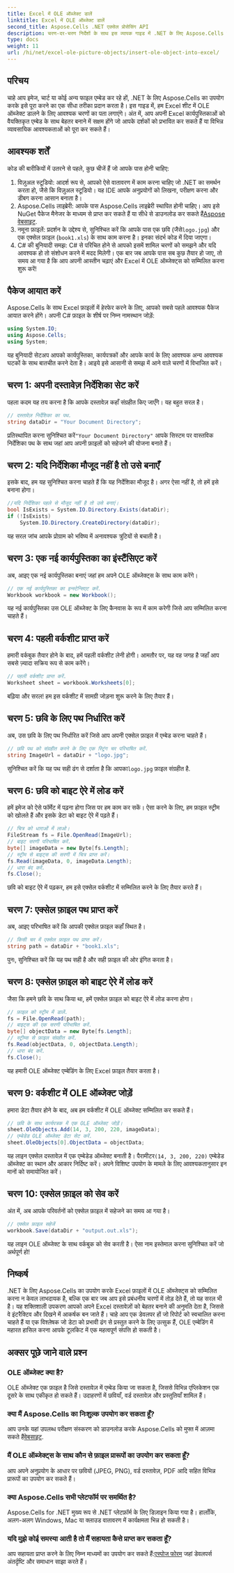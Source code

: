 ```yaml
---
title: Excel में OLE ऑब्जेक्ट डालें
linktitle: Excel में OLE ऑब्जेक्ट डालें
second_title: Aspose.Cells .NET एक्सेल प्रोसेसिंग API
description: चरण-दर-चरण निर्देशों के साथ इस व्यापक गाइड में .NET के लिए Aspose.Cells का उपयोग करके Excel फ़ाइलों में OLE ऑब्जेक्ट्स सम्मिलित करना सीखें।
type: docs
weight: 11
url: /hi/net/excel-ole-picture-objects/insert-ole-object-into-excel/
---
```

## परिचय
चाहे आप इमेज, चार्ट या कोई अन्य फाइल एम्बेड कर रहे हों, .NET के लिए Aspose.Cells का उपयोग करके इसे पूरा करने का एक सीधा तरीका प्रदान करता है। इस गाइड में, हम Excel शीट में OLE ऑब्जेक्ट डालने के लिए आवश्यक चरणों का पता लगाएंगे। अंत में, आप अपनी Excel कार्यपुस्तिकाओं को वैयक्तिकृत एम्बेड के साथ बेहतर बनाने में सक्षम होंगे जो आपके दर्शकों को प्रभावित कर सकते हैं या विभिन्न व्यावसायिक आवश्यकताओं को पूरा कर सकते हैं। 
## आवश्यक शर्तें
कोड की बारीकियों में उतरने से पहले, कुछ चीजें हैं जो आपके पास होनी चाहिए:
1. विज़ुअल स्टूडियो: आदर्श रूप से, आपको ऐसे वातावरण में काम करना चाहिए जो .NET का समर्थन करता हो, जैसे कि विज़ुअल स्टूडियो। यह IDE आपके अनुप्रयोगों को लिखना, परीक्षण करना और डीबग करना आसान बनाता है।
2. Aspose.Cells लाइब्रेरी: आपके पास Aspose.Cells लाइब्रेरी स्थापित होनी चाहिए। आप इसे NuGet पैकेज मैनेजर के माध्यम से प्राप्त कर सकते हैं या सीधे से डाउनलोड कर सकते हैं[Aspose वेबसाइट](https://releases.aspose.com/cells/net/).
3.  नमूना फ़ाइलें: प्रदर्शन के उद्देश्य से, सुनिश्चित करें कि आपके पास एक छवि (जैसे`logo.jpg`) और एक एक्सेल फ़ाइल (`book1.xls`) के साथ काम करना है। इनका संदर्भ कोड में दिया जाएगा।
4. C# की बुनियादी समझ: C# से परिचित होने से आपको इसमें शामिल चरणों को समझने और यदि आवश्यक हो तो संशोधन करने में मदद मिलेगी।
एक बार जब आपके पास सब कुछ तैयार हो जाए, तो समय आ गया है कि आप अपनी आस्तीन चढ़ाएं और Excel में OLE ऑब्जेक्ट्स को सम्मिलित करना शुरू करें!
## पैकेज आयात करें
Aspose.Cells के साथ Excel फ़ाइलों में हेरफेर करने के लिए, आपको सबसे पहले आवश्यक पैकेज आयात करने होंगे। अपनी C# फ़ाइल के शीर्ष पर निम्न नामस्थान जोड़ें:
```csharp
using System.IO;
using Aspose.Cells;
using System;
```
यह बुनियादी सेटअप आपको कार्यपुस्तिका, कार्यपत्रकों और आपके कार्य के लिए आवश्यक अन्य आवश्यक घटकों के साथ बातचीत करने देता है।
आइये इसे आसानी से समझ में आने वाले चरणों में विभाजित करें।
## चरण 1: अपनी दस्तावेज़ निर्देशिका सेट करें
पहला कदम यह तय करना है कि आपके दस्तावेज़ कहाँ संग्रहीत किए जाएँगे। यह बहुत सरल है।
```csharp
// दस्तावेज़ निर्देशिका का पथ.
string dataDir = "Your Document Directory";
```
 प्रतिस्थापित करना सुनिश्चित करें`"Your Document Directory"` आपके सिस्टम पर वास्तविक निर्देशिका पथ के साथ जहां आप अपनी फ़ाइलों को सहेजने की योजना बनाते हैं।
## चरण 2: यदि निर्देशिका मौजूद नहीं है तो उसे बनाएँ
इसके बाद, हम यह सुनिश्चित करना चाहते हैं कि यह निर्देशिका मौजूद है। अगर ऐसा नहीं है, तो हमें इसे बनाना होगा।
```csharp
//यदि निर्देशिका पहले से मौजूद नहीं है तो उसे बनाएं।
bool IsExists = System.IO.Directory.Exists(dataDir);
if (!IsExists)
    System.IO.Directory.CreateDirectory(dataDir);
```
यह सरल जांच आपके प्रोग्राम को भविष्य में अनावश्यक त्रुटियों से बचाती है।
## चरण 3: एक नई कार्यपुस्तिका का इंस्टैंसिएट करें
अब, आइए एक नई कार्यपुस्तिका बनाएं जहां हम अपने OLE ऑब्जेक्ट्स के साथ काम करेंगे।
```csharp
// एक नई कार्यपुस्तिका का इन्स्टेन्सिएट करें.
Workbook workbook = new Workbook();
```
यह नई कार्यपुस्तिका उस OLE ऑब्जेक्ट के लिए कैनवास के रूप में काम करेगी जिसे आप सम्मिलित करना चाहते हैं।
## चरण 4: पहली वर्कशीट प्राप्त करें
हमारी वर्कबुक तैयार होने के बाद, हमें पहली वर्कशीट लेनी होगी। आमतौर पर, यह वह जगह है जहाँ आप सबसे ज़्यादा सक्रिय रूप से काम करेंगे।
```csharp
// पहली वर्कशीट प्राप्त करें.
Worksheet sheet = workbook.Worksheets[0];
```
बढ़िया और सरल! हम इस वर्कशीट में सामग्री जोड़ना शुरू करने के लिए तैयार हैं।
## चरण 5: छवि के लिए पथ निर्धारित करें
अब, उस छवि के लिए पथ निर्धारित करें जिसे आप अपनी एक्सेल फ़ाइल में एम्बेड करना चाहते हैं।
```csharp
// छवि पथ को संग्रहीत करने के लिए एक स्ट्रिंग चर परिभाषित करें.
string ImageUrl = dataDir + "logo.jpg";
```
 सुनिश्चित करें कि यह पथ सही ढंग से दर्शाता है कि आपका`logo.jpg` फ़ाइल संग्रहीत है.
## चरण 6: छवि को बाइट ऐरे में लोड करें
हमें इमेज को ऐसे फॉर्मेट में पढ़ना होगा जिस पर हम काम कर सकें। ऐसा करने के लिए, हम फ़ाइल स्ट्रीम को खोलते हैं और इसके डेटा को बाइट ऐरे में पढ़ते हैं।
```csharp
// चित्र को धाराओं में लाओ।
FileStream fs = File.OpenRead(ImageUrl);
// बाइट सरणी परिभाषित करें.
byte[] imageData = new Byte[fs.Length];
// स्ट्रीम से बाइट्स की सरणी में चित्र प्राप्त करें।
fs.Read(imageData, 0, imageData.Length);
// धारा बंद करें.
fs.Close();
```
छवि को बाइट ऐरे में पढ़कर, हम इसे एक्सेल वर्कशीट में सम्मिलित करने के लिए तैयार करते हैं।
## चरण 7: एक्सेल फ़ाइल पथ प्राप्त करें
अब, आइए परिभाषित करें कि आपकी एक्सेल फ़ाइल कहाँ स्थित है।
```csharp
// किसी चर में एक्सेल फ़ाइल पथ प्राप्त करें।
string path = dataDir + "book1.xls";
```
पुनः, सुनिश्चित करें कि यह पथ सही है और सही फ़ाइल की ओर इंगित करता है।
## चरण 8: एक्सेल फ़ाइल को बाइट ऐरे में लोड करें
जैसा कि हमने छवि के साथ किया था, हमें एक्सेल फ़ाइल को बाइट ऐरे में लोड करना होगा।
```csharp
// फ़ाइल को स्ट्रीम में डालें.
fs = File.OpenRead(path);
// बाइट्स की एक सरणी परिभाषित करें.
byte[] objectData = new Byte[fs.Length];
// स्ट्रीम्स से फ़ाइल संग्रहीत करें.
fs.Read(objectData, 0, objectData.Length);
// धारा बंद करें.
fs.Close();
```
यह हमारी OLE ऑब्जेक्ट एम्बेडिंग के लिए Excel फ़ाइल तैयार करता है।
## चरण 9: वर्कशीट में OLE ऑब्जेक्ट जोड़ें
हमारा डेटा तैयार होने के बाद, अब हम वर्कशीट में OLE ऑब्जेक्ट सम्मिलित कर सकते हैं।
```csharp
// छवि के साथ कार्यपत्रक में एक OLE ऑब्जेक्ट जोड़ें।
sheet.OleObjects.Add(14, 3, 200, 220, imageData);
// एम्बेडेड OLE ऑब्जेक्ट डेटा सेट करें.
sheet.OleObjects[0].ObjectData = objectData;
```
 यह लाइन एक्सेल दस्तावेज़ में एक एम्बेडेड ऑब्जेक्ट बनाती है। पैरामीटर`(14, 3, 200, 220)` एम्बेडेड ऑब्जेक्ट का स्थान और आकार निर्दिष्ट करें। अपने विशिष्ट उपयोग के मामले के लिए आवश्यकतानुसार इन मानों को समायोजित करें।
## चरण 10: एक्सेल फ़ाइल को सेव करें
अंत में, अब आपके परिवर्तनों को एक्सेल फ़ाइल में सहेजने का समय आ गया है।
```csharp
// एक्सेल फ़ाइल सहेजें
workbook.Save(dataDir + "output.out.xls");
```
यह लाइन OLE ऑब्जेक्ट के साथ वर्कबुक को सेव करती है। ऐसा नाम इस्तेमाल करना सुनिश्चित करें जो अर्थपूर्ण हो!
## निष्कर्ष
.NET के लिए Aspose.Cells का उपयोग करके Excel फ़ाइलों में OLE ऑब्जेक्ट्स को सम्मिलित करना न केवल लाभदायक है, बल्कि एक बार जब आप इसे प्रबंधनीय चरणों में तोड़ देते हैं, तो यह सरल भी है। यह शक्तिशाली उपकरण आपको अपने Excel दस्तावेज़ों को बेहतर बनाने की अनुमति देता है, जिससे वे इंटरैक्टिव और दिखने में आकर्षक बन जाते हैं। चाहे आप एक डेवलपर हों जो रिपोर्ट को स्वचालित करना चाहते हैं या एक विश्लेषक जो डेटा को प्रभावी ढंग से प्रस्तुत करने के लिए उत्सुक हैं, OLE एम्बेडिंग में महारत हासिल करना आपके टूलकिट में एक महत्वपूर्ण संपत्ति हो सकती है।
## अक्सर पूछे जाने वाले प्रश्न
### OLE ऑब्जेक्ट क्या है?
OLE ऑब्जेक्ट एक फ़ाइल है जिसे दस्तावेज़ में एम्बेड किया जा सकता है, जिससे विभिन्न एप्लिकेशन एक दूसरे के साथ एकीकृत हो सकते हैं। उदाहरणों में छवियाँ, वर्ड दस्तावेज़ और प्रस्तुतियाँ शामिल हैं।
### क्या मैं Aspose.Cells का निःशुल्क उपयोग कर सकता हूँ?
 आप उनके यहां उपलब्ध परीक्षण संस्करण को डाउनलोड करके Aspose.Cells को मुफ्त में आज़मा सकते हैं[वेबसाइट](https://releases.aspose.com/).
### मैं OLE ऑब्जेक्ट्स के साथ कौन से फ़ाइल प्रारूपों का उपयोग कर सकता हूँ?
आप अपने अनुप्रयोग के आधार पर छवियों (JPEG, PNG), वर्ड दस्तावेज़, PDF आदि सहित विभिन्न प्रारूपों का उपयोग कर सकते हैं।
### क्या Aspose.Cells सभी प्लेटफॉर्म पर समर्थित है?
Aspose.Cells for .NET मुख्य रूप से .NET प्लेटफ़ॉर्म के लिए डिज़ाइन किया गया है। हालाँकि, अलग-अलग Windows, Mac या क्लाउड वातावरण में कार्यक्षमता भिन्न हो सकती है।
### यदि मुझे कोई समस्या आती है तो मैं सहायता कैसे प्राप्त कर सकता हूँ?
 आप सहायता प्राप्त करने के लिए निम्न माध्यमों का उपयोग कर सकते हैं:[एस्पोज फोरम](https://forum.aspose.com/c/cells/9) जहां डेवलपर्स अंतर्दृष्टि और समाधान साझा करते हैं।
